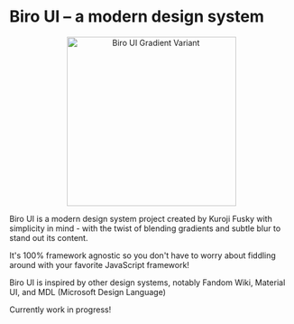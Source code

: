 # Biro UI – a modern design system

<p align="center">
	<img src="https://user-images.githubusercontent.com/94678583/194875789-0d238157-c7c3-444e-bdb3-60cf51b5231a.png" alt="Biro UI Gradient Variant" width="300"/>
</p>

Biro UI is a modern design system project created by Kuroji Fusky with simplicity in mind - with the twist of blending gradients and subtle blur to stand out its content.

It's 100% framework agnostic so you don't have to worry about fiddling around with your favorite JavaScript framework!

Biro UI is inspired by other design systems, notably Fandom Wiki, Material UI, and MDL (Microsoft Design Language)

Currently work in progress!
